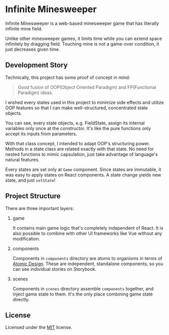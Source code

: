 # Infinite Minesweeper

Infinite Minesweeper is a web-based minesweeper game that has literally infinite mine field.

Unlike other minesweeper games, it limits time while you can extend space infinitely by dragging field. Touching mine is not a game-over condition, it just decreases given time.

## Development Story

Technically, this project has some proof of concept in mind:

> Good fusion of OOP(Object Oriented Paradigm) and FP(Functional Paradigm) ideas.

I wished every states used in this project to minimize side effects and utilize OOP features so that I can make well-structured, concentrated state objects.

You can see, every state objects, e.g. FieldState, assign its internal variables only once at the constructor. It's like the pure functions only accept its inputs from parameters.

With that class concept, I intended to adapt OOP's structuring power. Methods in a state class are related exactly with that state. No need for nested functions to mimic capsulation, just take advantage of language's natural features.

Every states are set only at `Game` component. Since states are immutable, it was easy to apply states on React components. A state change yields new state, and just `setState`!

## Project Structure

There are three important layers:

1. game

   It contains main game logic that's completely independent of React. It is also possible to combine with other UI frameworks like Vue without any modification.

2. components

   Components in `components` directory are atoms to organisms in terms of [Atomic Design][atomic_design]. These are independent, standalone components, so you can see individual stories on Storybook.

3. scenes

   Components in `scenes` directory assemble `components` together, and inject game state to them. It's the only place combining game state directly.

## License

Licensed under the [MIT](LICENSE) license.

[atomic_design]: https://atomicdesign.bradfrost.com/chapter-2
